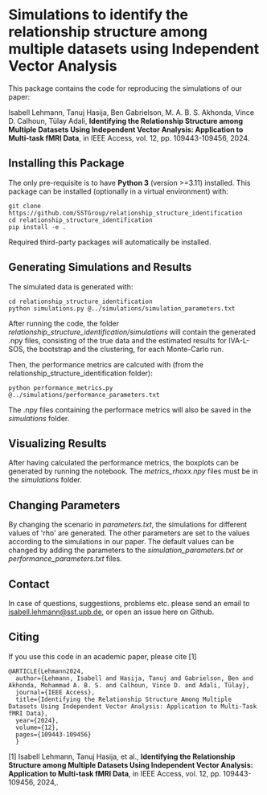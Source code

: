 # Simulations to identify the relationship structure among multiple datasets using Independent Vector Analysis

This package contains the code for reproducing the simulations of our paper:

Isabell Lehmann, Tanuj Hasija, Ben Gabrielson, M. A. B. S. Akhonda, Vince D. Calhoun, Tülay Adali,
**Identifying the Relationship Structure among Multiple Datasets Using Independent Vector Analysis: Application to Multi-task fMRI Data**, in IEEE Access, vol. 12, pp. 109443-109456, 2024.


## Installing this Package

The only pre-requisite is to have **Python 3** (version >=3.11) installed. This package can be
installed (optionally in a virtual environment) with:

    git clone https://github.com/SSTGroup/relationship_structure_identification
    cd relationship_structure_identification
    pip install -e .

Required third-party packages will automatically be installed.


## Generating Simulations and Results

The simulated data is generated with:

    cd relationship_structure_identification
    python simulations.py @../simulations/simulation_parameters.txt

After running the code, the folder *relationship_structure_identification/simulations* will contain the generated .npy files,
consisting of the true data and the estimated results for IVA-L-SOS, the bootstrap and the clustering, for each Monte-Carlo run.

Then, the performance metrics are calcuted with (from the relationship_structure_identification folder):

    python performance_metrics.py @../simulations/performance_parameters.txt

The .npy files containing the performace metrics will also be saved in the *simulations* folder.


## Visualizing Results

After having calculated the performance metrics, the boxplots can be generated by running the
notebook.
The *metrics_rhoxx.npy* files must be in the *simulations* folder. 


## Changing Parameters

By changing the scenario in *parameters.txt*, the simulations for different values of 'rho' are generated.
The other parameters are set to the values according to the simulations in our paper.
The default values can be changed by adding the parameters to the *simulation_parameters.txt* or
*performance_parameters.txt* files.


## Contact

In case of questions, suggestions, problems etc. please send an email to isabell.lehmann@sst.upb.de,
or open an issue here on Github.


## Citing

If you use this code in an academic paper, please cite [1]

    @ARTICLE{Lehmann2024,
      author={Lehmann, Isabell and Hasija, Tanuj and Gabrielson, Ben and Akhonda, Mohammad A. B. S. and Calhoun, Vince D. and Adali, Tülay},
      journal={IEEE Access}, 
      title={Identifying the Relationship Structure Among Multiple Datasets Using Independent Vector Analysis: Application to Multi-Task fMRI Data}, 
      year={2024},
      volume={12},
      pages={109443-109456}
      }


[1] Isabell Lehmann, Tanuj Hasija, et al.,
**Identifying the Relationship Structure among Multiple Datasets Using Independent Vector Analysis: Application to Multi-task fMRI Data**,
in IEEE Access, vol. 12, pp. 109443-109456, 2024,.



